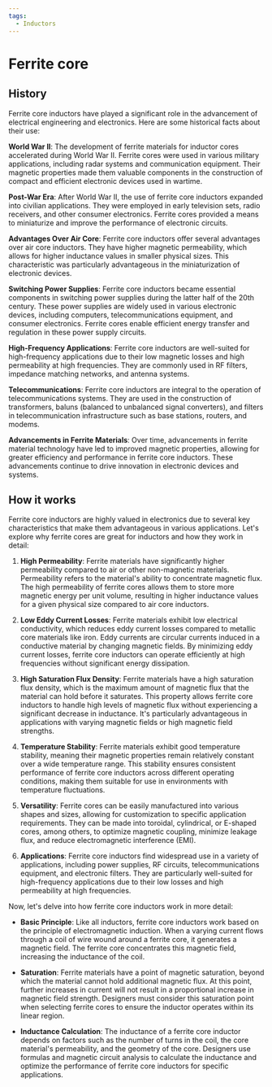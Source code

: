 ```yaml
---
tags:
  - Inductors
---
```


# Ferrite core

## History

Ferrite core inductors have played a significant role in the advancement of electrical engineering and electronics. Here are some historical facts about their use:

**World War II**: The development of ferrite materials for inductor cores accelerated during World War II. Ferrite cores were used in various military applications, including radar systems and communication equipment. Their magnetic properties made them valuable components in the construction of compact and efficient electronic devices used in wartime.

**Post-War Era**: After World War II, the use of ferrite core inductors expanded into civilian applications. They were employed in early television sets, radio receivers, and other consumer electronics. Ferrite cores provided a means to miniaturize and improve the performance of electronic circuits.

**Advantages Over Air Core**: Ferrite core inductors offer several advantages over air core inductors. They have higher magnetic permeability, which allows for higher inductance values in smaller physical sizes. This characteristic was particularly advantageous in the miniaturization of electronic devices.

**Switching Power Supplies**: Ferrite core inductors became essential components in switching power supplies during the latter half of the 20th century. These power supplies are widely used in various electronic devices, including computers, telecommunications equipment, and consumer electronics. Ferrite cores enable efficient energy transfer and regulation in these power supply circuits.

**High-Frequency Applications**: Ferrite core inductors are well-suited for high-frequency applications due to their low magnetic losses and high permeability at high frequencies. They are commonly used in RF filters, impedance matching networks, and antenna systems.

**Telecommunications**: Ferrite core inductors are integral to the operation of telecommunications systems. They are used in the construction of transformers, baluns (balanced to unbalanced signal converters), and filters in telecommunication infrastructure such as base stations, routers, and modems.

**Advancements in Ferrite Materials**: Over time, advancements in ferrite material technology have led to improved magnetic properties, allowing for greater efficiency and performance in ferrite core inductors. These advancements continue to drive innovation in electronic devices and systems.

## How it works

Ferrite core inductors are highly valued in electronics due to several key characteristics that make them advantageous in various applications. Let's explore why ferrite cores are great for inductors and how they work in detail:

1. **High Permeability**: Ferrite materials have significantly higher permeability compared to air or other non-magnetic materials. Permeability refers to the material's ability to concentrate magnetic flux. The high permeability of ferrite cores allows them to store more magnetic energy per unit volume, resulting in higher inductance values for a given physical size compared to air core inductors.

2. **Low Eddy Current Losses**: Ferrite materials exhibit low electrical conductivity, which reduces eddy current losses compared to metallic core materials like iron. Eddy currents are circular currents induced in a conductive material by changing magnetic fields. By minimizing eddy current losses, ferrite core inductors can operate efficiently at high frequencies without significant energy dissipation.

3. **High Saturation Flux Density**: Ferrite materials have a high saturation flux density, which is the maximum amount of magnetic flux that the material can hold before it saturates. This property allows ferrite core inductors to handle high levels of magnetic flux without experiencing a significant decrease in inductance. It's particularly advantageous in applications with varying magnetic fields or high magnetic field strengths.

4. **Temperature Stability**: Ferrite materials exhibit good temperature stability, meaning their magnetic properties remain relatively constant over a wide temperature range. This stability ensures consistent performance of ferrite core inductors across different operating conditions, making them suitable for use in environments with temperature fluctuations.

5. **Versatility**: Ferrite cores can be easily manufactured into various shapes and sizes, allowing for customization to specific application requirements. They can be made into toroidal, cylindrical, or E-shaped cores, among others, to optimize magnetic coupling, minimize leakage flux, and reduce electromagnetic interference (EMI).

6. **Applications**: Ferrite core inductors find widespread use in a variety of applications, including power supplies, RF circuits, telecommunications equipment, and electronic filters. They are particularly well-suited for high-frequency applications due to their low losses and high permeability at high frequencies.

Now, let's delve into how ferrite core inductors work in more detail:

- **Basic Principle**: Like all inductors, ferrite core inductors work based on the principle of electromagnetic induction. When a varying current flows through a coil of wire wound around a ferrite core, it generates a magnetic field. The ferrite core concentrates this magnetic field, increasing the inductance of the coil.

- **Saturation**: Ferrite materials have a point of magnetic saturation, beyond which the material cannot hold additional magnetic flux. At this point, further increases in current will not result in a proportional increase in magnetic field strength. Designers must consider this saturation point when selecting ferrite cores to ensure the inductor operates within its linear region.

- **Inductance Calculation**: The inductance of a ferrite core inductor depends on factors such as the number of turns in the coil, the core material's permeability, and the geometry of the core. Designers use formulas and magnetic circuit analysis to calculate the inductance and optimize the performance of ferrite core inductors for specific applications.
